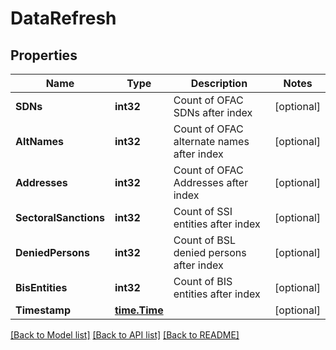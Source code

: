 # DataRefresh

## Properties

Name | Type | Description | Notes
------------ | ------------- | ------------- | -------------
**SDNs** | **int32** | Count of OFAC SDNs after index | [optional] 
**AltNames** | **int32** | Count of OFAC alternate names after index | [optional] 
**Addresses** | **int32** | Count of OFAC Addresses after index | [optional] 
**SectoralSanctions** | **int32** | Count of SSI entities after index | [optional] 
**DeniedPersons** | **int32** | Count of BSL denied persons after index | [optional] 
**BisEntities** | **int32** | Count of BIS entities after index | [optional] 
**Timestamp** | [**time.Time**](time.Time.md) |  | [optional] 

[[Back to Model list]](../README.md#documentation-for-models) [[Back to API list]](../README.md#documentation-for-api-endpoints) [[Back to README]](../README.md)


